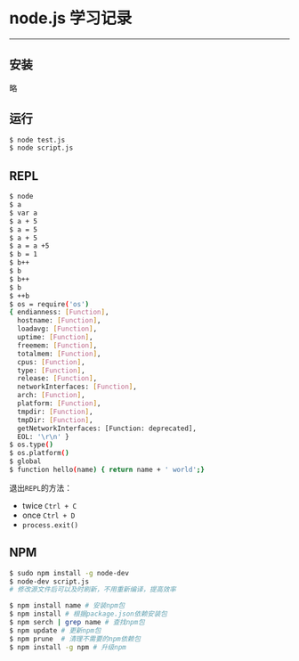 # node.js 学习记录
---

## 安装
略

## 运行
```bash
$ node test.js
$ node script.js
```

## REPL

```bash
$ node
$ a
$ var a
$ a + 5
$ a = 5
$ a + 5
$ a = a +5
$ b = 1
$ b++
$ b
$ b++
$ b
$ ++b
$ os = require('os')
{ endianness: [Function],
  hostname: [Function],
  loadavg: [Function],
  uptime: [Function],
  freemem: [Function],
  totalmem: [Function],
  cpus: [Function],
  type: [Function],
  release: [Function],
  networkInterfaces: [Function],
  arch: [Function],
  platform: [Function],
  tmpdir: [Function],
  tmpDir: [Function],
  getNetworkInterfaces: [Function: deprecated],
  EOL: '\r\n' }
$ os.type()
$ os.platform()
$ global
$ function hello(name) { return name + ' world';}
```

退出`REPL`的方法：
- twice `Ctrl + C `
- once `Ctrl + D `
- `process.exit()`


## NPM

```bash
$ sudo npm install -g node-dev
$ node-dev script.js
# 修改源文件后可以及时刷新，不用重新编译，提高效率

$ npm install name # 安装npm包
$ npm install # 根据package.json依赖安装包
$ npm serch | grep name # 查找npm包
$ npm update # 更新npm包
$ npm prune  # 清理不需要的npm依赖包 
$ npm install -g npm # 升级npm
```



